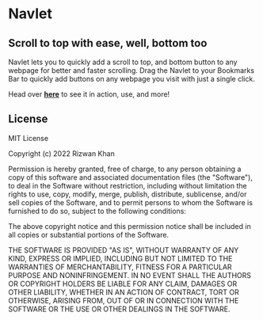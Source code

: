# Navlet

## Scroll to top with ease, well, bottom too

Navlet lets you to quickly add a scroll to top, and bottom button to any webpage for better and faster scrolling. Drag the Navlet to your Bookmarks Bar to quickly add buttons on any webpage you visit with just a single click.

Head over [**here**](https://rizz-wan.github.io/navlet/) to see it in action, use, and more!

## License

MIT License

Copyright (c) 2022 Rizwan Khan

Permission is hereby granted, free of charge, to any person obtaining a copy
of this software and associated documentation files (the "Software"), to deal
in the Software without restriction, including without limitation the rights
to use, copy, modify, merge, publish, distribute, sublicense, and/or sell
copies of the Software, and to permit persons to whom the Software is
furnished to do so, subject to the following conditions:

The above copyright notice and this permission notice shall be included in all
copies or substantial portions of the Software.

THE SOFTWARE IS PROVIDED "AS IS", WITHOUT WARRANTY OF ANY KIND, EXPRESS OR
IMPLIED, INCLUDING BUT NOT LIMITED TO THE WARRANTIES OF MERCHANTABILITY,
FITNESS FOR A PARTICULAR PURPOSE AND NONINFRINGEMENT. IN NO EVENT SHALL THE
AUTHORS OR COPYRIGHT HOLDERS BE LIABLE FOR ANY CLAIM, DAMAGES OR OTHER
LIABILITY, WHETHER IN AN ACTION OF CONTRACT, TORT OR OTHERWISE, ARISING FROM,
OUT OF OR IN CONNECTION WITH THE SOFTWARE OR THE USE OR OTHER DEALINGS IN THE
SOFTWARE.
